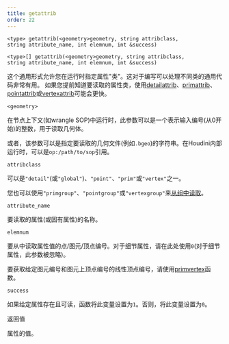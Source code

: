 ```yaml
---
title: getattrib
order: 22
---
```

`<type> getattrib(<geometry>geometry, string attribclass, string attribute_name, int elemnum, int &success)`

`<type>[] getattrib(<geometry>geometry, string attribclass, string attribute_name, int elemnum, int &success)`

这个通用形式允许您在运行时指定属性"类"。这对于编写可以处理不同类的通用代码非常有用。
如果您提前知道要读取的属性类，使用[detailattrib](detailattrib.html "从几何体中读取细节属性值")、[primattrib](primattrib.html "从几何体中读取图元属性值，并输出成功标志")、[pointattrib](pointattrib.html "从几何体中读取点属性值并输出成功/失败标志")或[vertexattrib](vertexattrib.html "从几何体中读取顶点属性值")可能会更快。

`<geometry>`

在节点上下文(如wrangle SOP)中运行时，此参数可以是一个表示输入编号(从0开始)的整数，用于读取几何体。

或者，该参数可以是指定要读取的几何文件(例如`.bgeo`)的字符串。在Houdini内部运行时，可以是`op:/path/to/sop`引用。

`attribclass`

可以是`"detail"`(或`"global"`)、`"point"`、`"prim"`或`"vertex"`之一。

您也可以使用`"primgroup"`、`"pointgroup"`或`"vertexgroup"`来[从组中读取](../groups.html "在VEX中，您可以像读取属性一样读取图元/点/顶点组的内容")。

`attribute_name`

要读取的属性(或固有属性)的名称。

`elemnum`

要从中读取属性值的点/图元/顶点编号。对于细节属性，请在此处使用`0`(对于细节属性，此参数被忽略)。

要获取给定图元编号和图元上顶点编号的线性顶点编号，请使用[primvertex](primvertex.html "将图元/顶点对转换为线性顶点")函数。

`success`

如果给定属性存在且可读，函数将此变量设置为`1`。否则，将此变量设置为`0`。

返回值

属性的值。
